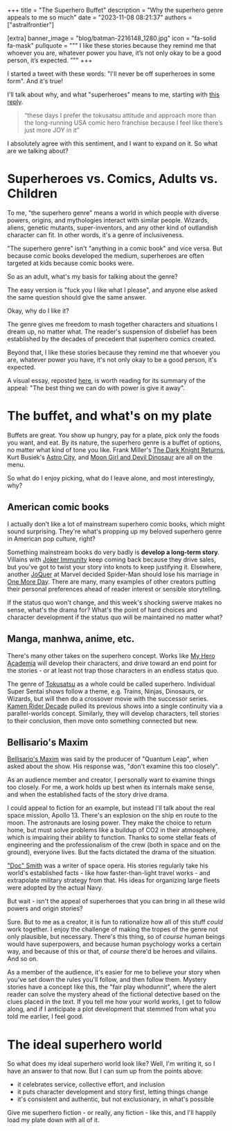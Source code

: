 +++
title = "The Superhero Buffet"
description = "Why the superhero genre appeals to me so much"
date = "2023-11-08 08:21:37"
authors = ["astralfrontier"]

[extra]
banner_image = "blog/batman-2216148_1280.jpg"
icon = "fa-solid fa-mask"
pullquote = """
I like these stories because they remind me that whoever you are, whatever power you have, it’s not only okay to be a good person, it’s expected.
"""
+++

I started a tweet with these words: "I'll never be off superheroes in some form". And it's true!

I'll talk about why, and what "superheroes" means to me, starting with [this reply](https://x.com/JazzElves/status/1722278114968142222?s=20).

<!-- more -->

> “these days I prefer the tokusatsu attitude and approach more than the long-running USA comic hero franchise because I feel like there’s just more JOY in it”

I absolutely agree with this sentiment, and I want to expand on it. So what are we talking about?

# Superheroes vs. Comics, Adults vs. Children

To me, "the superhero genre" means a world in which
people with diverse powers, origins, and mythologies
interact with similar people.
Wizards, aliens, genetic mutants, super-inventors,
and any other kind of outlandish character can fit.
In other words, it's a genre of inclusiveness.

"The superhero genre" isn't "anything in a comic book" and vice versa.
But because comic books developed the medium,
superheroes are often targeted at kids because comic books were.

So as an adult, what's my basis for talking about the genre?

The easy version is "fuck you I like what I please", and anyone else asked the same question should give the same answer.

Okay, why do I like it?

The genre gives me freedom to mash together characters and situations I dream up, no matter what.
The reader's suspension of disbelief has been established by the decades of precedent that superhero comics created.

Beyond that, I like these stories because they remind me that whoever you are, whatever power you have, it's not only okay to be a good person, it's expected.

A visual essay, reposted [here](https://www.tumblr.com/andyboops/728019644220309504/the-best-thing-we-can-do-with-power-is-give-it),
is worth reading for its summary of the appeal: "The best thing we can do with power is give it away".

# The buffet, and what's on my plate

Buffets are great. You show up hungry, pay for a plate, pick only the foods you want, and eat.
By its nature, the superhero genre is a buffet of options, no matter what kind of tone you like.
Frank Miller's [The Dark Knight Returns](https://tvtropes.org/pmwiki/pmwiki.php/ComicBook/BatmanTheDarkKnightReturns),
Kurt Busiek's [Astro City](https://tvtropes.org/pmwiki/pmwiki.php/ComicBook/AstroCity),
and [Moon Girl and Devil Dinosaur](https://tvtropes.org/pmwiki/pmwiki.php/WesternAnimation/MoonGirlAndDevilDinosaur2023)
are all on the menu.

So what do I enjoy picking, what do I leave alone, and most interestingly, why?

## American comic books

I actually don't like a lot of mainstream superhero comic books, which might sound surprising.
They're what's propping up my beloved superhero genre in American pop culture, right?

Something mainstream books do very badly is **develop a long-term story**.
Villains with [Joker Immunity](https://tvtropes.org/pmwiki/pmwiki.php/Main/JokerImmunity)
keep coming back because they drive sales,
but you've got to twist your story into knots to keep justifying it.
Elsewhere, another [JoQuer](https://tvtropes.org/pmwiki/pmwiki.php/Creator/JoeQuesada)
at Marvel decided Spider-Man should lose his marriage in [One More Day](https://tvtropes.org/pmwiki/pmwiki.php/ComicBook/OneMoreDay).
There are many, many examples of other creators putting their personal preferences ahead of
reader interest or sensible storytelling.

If the status quo won't change, and this week's shocking swerve makes no sense,
what's the drama for?
What's the point of hard choices and character development if the status quo will be maintained no matter what?

## Manga, manhwa, anime, etc.

There's many other takes on the superhero concept.
Works like [My Hero Academia](https://tvtropes.org/pmwiki/pmwiki.php/Franchise/MyHeroAcademia)
will develop their characters, and drive toward an end point for the stories - or at least not trap those characters in an endless status quo.

The genre of [Tokusatsu](https://tvtropes.org/pmwiki/pmwiki.php/Main/Toku) as a whole could be called superhero.
Individual Super Sentai shows follow a theme, e.g. Trains, Ninjas, Dinosaurs, or Wizards, but will then do a crossover movie with the successor series.
[Kamen Rider Decade](https://tvtropes.org/pmwiki/pmwiki.php/Series/KamenRiderDecade) pulled its previous shows into a single continuity via
a parallel-worlds concept.
Similarly, they will develop characters, tell stories to their conclusion, then move onto something connected but new.

## Bellisario's Maxim

[Bellisario's Maxim](https://tvtropes.org/pmwiki/pmwiki.php/Main/BellisariosMaxim) was said by the producer of "Quantum Leap",
when asked about the show. His response was, "don't examine this too closely".

As an audience member and creator, I personally want to examine things too closely.
For me, a work holds up best when its internals make sense, and when the established facts of the story drive drama.

I could appeal to fiction for an example, but instead I'll talk about the real space mission, Apollo 13.
There's an explosion on the ship en route to the moon. The astronauts are losing power.
They make the choice to return home, but must solve problems like a buildup of CO2 in their atmosphere,
which is impairing their ability to function.
Thanks to some stellar feats of engineering and the professionalism of the crew (both in space and on the ground),
everyone lives. But the facts dictated the drama of the situation.

["Doc" Smith](https://tvtropes.org/pmwiki/pmwiki.php/Creator/EEDocSmith) was a writer of space opera.
His stories regularly take his world's established facts - like how faster-than-light travel works -
and extrapolate military strategy from that.
His ideas for organizing large fleets were adopted by the actual Navy.

But wait - isn't the appeal of superheroes that you can bring in all these wild powers
and origin stories?

Sure. But to me as a creator, it is fun to rationalize how all of this stuff _could_ work together.
I enjoy the challenge of making the tropes of the genre not only plausible, but necessary.
There's this thing, so of _course_ human beings would have superpowers,
and because human psychology works a certain way, and because of this or that,
of _course_ there'd be heroes and villains. And so on.

As a member of the audience, it's easier for me to believe your story when you've set down the rules you'll follow,
and then follow them.
Mystery stories have a concept like this, the "fair play whodunnit", where the alert reader can solve the mystery
ahead of the fictional detective based on the clues placed in the text.
If you tell me how your world works, I get to follow along, and if I anticipate a plot development
that stemmed from what you told me earlier, I feel good.

# The ideal superhero world

So what does my ideal superhero world look like? Well, I'm writing it, so I have an answer to that now.
But I can sum up from the points above:

- it celebrates service, collective effort, and inclusion
- it puts character development and story first, letting things change
- it's consistent and authentic, but not exclusionary, in what's possible

Give me superhero fiction - or really, any fiction - like this, and I'll happily load my plate down with all of it.